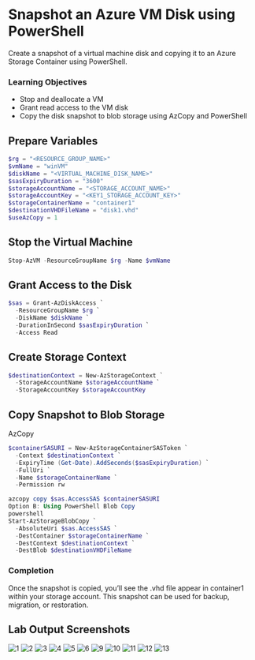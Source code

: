 # Snapshot an Azure VM Disk using PowerShell

Create a snapshot of a virtual machine disk and copying it to an Azure Storage Container using PowerShell.

### Learning Objectives
- Stop and deallocate a VM
- Grant read access to the VM disk
- Copy the disk snapshot to blob storage using AzCopy and PowerShell

## Prepare Variables
```powershell
$rg = "<RESOURCE_GROUP_NAME>"
$vmName = "winVM"
$diskName = "<VIRTUAL_MACHINE_DISK_NAME>"
$sasExpiryDuration = "3600"
$storageAccountName = "<STORAGE_ACCOUNT_NAME>"
$storageAccountKey = "<KEY1_STORAGE_ACCOUNT_KEY>"
$storageContainerName = "container1"
$destinationVHDFileName = "disk1.vhd"
$useAzCopy = 1
```

## Stop the Virtual Machine
```powershell
Stop-AzVM -ResourceGroupName $rg -Name $vmName
```

## Grant Access to the Disk
```powershell
$sas = Grant-AzDiskAccess `
  -ResourceGroupName $rg `
  -DiskName $diskName `
  -DurationInSecond $sasExpiryDuration `
  -Access Read
```

## Create Storage Context
```powershell
$destinationContext = New-AzStorageContext `
  -StorageAccountName $storageAccountName `
  -StorageAccountKey $storageAccountKey
```

## Copy Snapshot to Blob Storage
AzCopy
```powershell
$containerSASURI = New-AzStorageContainerSASToken `
  -Context $destinationContext `
  -ExpiryTime (Get-Date).AddSeconds($sasExpiryDuration) `
  -FullUri `
  -Name $storageContainerName `
  -Permission rw

azcopy copy $sas.AccessSAS $containerSASURI
Option B: Using PowerShell Blob Copy
powershell
Start-AzStorageBlobCopy `
  -AbsoluteUri $sas.AccessSAS `
  -DestContainer $storageContainerName `
  -DestContext $destinationContext `
  -DestBlob $destinationVHDFileName
```

### Completion
Once the snapshot is copied, you’ll see the .vhd file appear in container1 within your storage account. 
This snapshot can be used for backup, migration, or restoration.

## Lab Output Screenshots

![1](https://github.com/user-attachments/assets/c866a6a7-60bd-4513-8baf-9908c235a03f)
![2](https://github.com/user-attachments/assets/174fdcb9-53e7-49a5-a09b-98d4640c09df)
![3](https://github.com/user-attachments/assets/4ed54565-ab03-45c2-a5df-85dd594762d0)
![4](https://github.com/user-attachments/assets/b140dae9-b00a-46a1-9b6e-7520b964c255)
![5](https://github.com/user-attachments/assets/e0099480-ed00-433b-807f-238fe8d630b7)
![6](https://github.com/user-attachments/assets/014bc5b2-4d4d-466d-aca9-94d8b4621371)
![9](https://github.com/user-attachments/assets/d37a0ff2-c044-4349-806d-d8e26fb0256f)
![10](https://github.com/user-attachments/assets/956bb5cc-baa5-4c5f-b98c-76c0f3745438)
![11](https://github.com/user-attachments/assets/ee411ffa-7677-4bc1-8312-b5dc2f44f2af)
![12](https://github.com/user-attachments/assets/a59bf52f-e205-438b-a6ec-007b174bb561)
![13](https://github.com/user-attachments/assets/df825e8a-a501-4b64-b22f-e38316bcce59)




